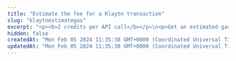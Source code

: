 ```yaml
---
title: "Estimate the fee for a Klaytn transaction"
slug: "klaytnestimategas"
excerpt: "<p><b>2 credits per API call</b></p>\n<p>Get an estimated gas price and the number of gas units needed for a Klaytn transaction. The gas price is obtained from <a href=\"https://explorer.bitquery.io/klaytn/gas\" target=\"_blank\">https://explorer.bitquery.io/klaytn/gas</a>.</p>\n<p style=\"border:4px solid DeepSkyBlue;\"><b>NOTE:</b> The estimated gas price is returned in <b>peb</b>. However, when <a href=\"https://apidoc.tatum.io/tag/Klaytn#operation/KlaytnBlockchainTransfer\" target=\"_blank\">making the transaction itself</a> and providing the custom fee, you have to provide the gas price in <b>Gpeb</b>. Make sure to convert the estimated gas price from peb to Gpeb before submitting your transaction.</p>"
hidden: false
createdAt: "Mon Feb 05 2024 11:35:38 GMT+0000 (Coordinated Universal Time)"
updatedAt: "Mon Feb 05 2024 11:35:38 GMT+0000 (Coordinated Universal Time)"
---
```

